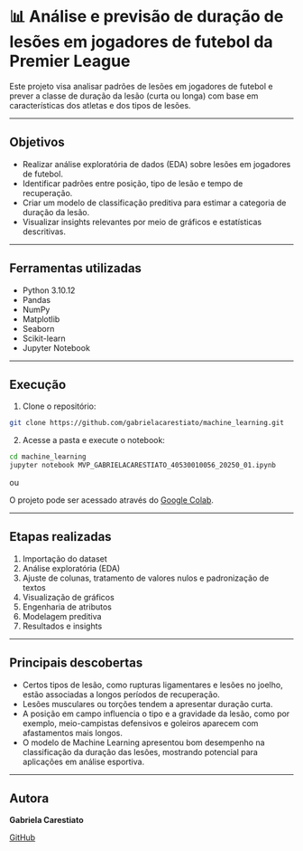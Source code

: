 # 📊 Análise e previsão de duração de lesões em jogadores de futebol da Premier League

Este projeto visa analisar padrões de lesões em jogadores de futebol e prever a classe de duração da lesão (curta ou longa) com base em características dos atletas e dos tipos de lesões.

---

## Objetivos

- Realizar análise exploratória de dados (EDA) sobre lesões em jogadores de futebol.
- Identificar padrões entre posição, tipo de lesão e tempo de recuperação.
- Criar um modelo de classificação preditiva para estimar a categoria de duração da lesão.
- Visualizar insights relevantes por meio de gráficos e estatísticas descritivas.

---

## Ferramentas utilizadas

- Python 3.10.12  
- Pandas  
- NumPy  
- Matplotlib  
- Seaborn
- Scikit-learn
- Jupyter Notebook

---

## Execução

1. Clone o repositório:
```bash
git clone https://github.com/gabrielacarestiato/machine_learning.git
```

2. Acesse a pasta e execute o notebook:
```bash
cd machine_learning
jupyter notebook MVP_GABRIELACARESTIATO_40530010056_20250_01.ipynb
```
ou 

O projeto pode ser acessado através do [Google Colab](https://drive.google.com/file/d/1-ifqVh3iKOY1uU1cUWJgd6qmKaT_ZcHm/view?usp=sharing).

---

## Etapas realizadas

1. Importação do dataset
2. Análise exploratória (EDA)
3. Ajuste de colunas, tratamento de valores nulos e padronização de textos
4. Visualização de gráficos
5. Engenharia de atributos
6. Modelagem preditiva
7. Resultados e insights

---

## Principais descobertas

- Certos tipos de lesão, como rupturas ligamentares e lesões no joelho, estão associadas a longos períodos de recuperação.
- Lesões musculares ou torções tendem a apresentar duração curta.
- A posição em campo influencia o tipo e a gravidade da lesão, como por exemplo, meio-campistas defensivos e goleiros aparecem com afastamentos mais longos.
- O modelo de Machine Learning apresentou bom desempenho na classificação da duração das lesões, mostrando potencial para aplicações em análise esportiva.

---

## Autora

**Gabriela Carestiato** 

[GitHub](https://github.com/gabrielacarestiato)
